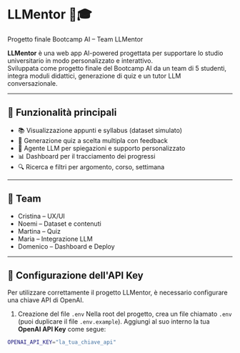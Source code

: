 # LLMentor 🧠🎓
Progetto finale Bootcamp AI – Team LLMentor


**LLMentor** è una web app AI-powered progettata per supportare lo studio universitario in modo personalizzato e interattivo.  
Sviluppata come progetto finale del Bootcamp AI da un team di 5 studenti, integra moduli didattici, generazione di quiz e un tutor LLM conversazionale.

---

## 🚀 Funzionalità principali

- 📚 Visualizzazione appunti e syllabus (dataset simulato)
- 🧠 Generazione quiz a scelta multipla con feedback
- 💬 Agente LLM per spiegazioni e supporto personalizzato
- 📊 Dashboard per il tracciamento dei progressi
- 🔍 Ricerca e filtri per argomento, corso, settimana

---

## 👥 Team

- Cristina – UX/UI
- Noemi – Dataset e contenuti
- Martina – Quiz
- Maria – Integrazione LLM
- Domenico – Dashboard e Deploy

---

## 🔧 Configurazione dell'API Key

Per utilizzare correttamente il progetto LLMentor, è necessario configurare una chiave API di OpenAI.
1. Creazione del file `.env`
Nella root del progetto, crea un file chiamato `.env` (puoi duplicare il file `.env.example`).
Aggiungi al suo interno la tua **OpenAI API Key** come segue:
```bash
OPENAI_API_KEY="la_tua_chiave_api"
